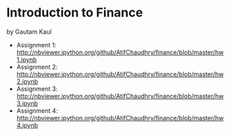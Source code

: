 Introduction to Finance
=======
by Gautam Kaul

* Assignment 1: http://nbviewer.ipython.org/github/AtifChaudhry/finance/blob/master/hw1.ipynb
* Assignment 2: http://nbviewer.ipython.org/github/AtifChaudhry/finance/blob/master/hw2.ipynb
* Assignment 3: http://nbviewer.ipython.org/github/AtifChaudhry/finance/blob/master/hw3.ipynb
* Assignment 4: http://nbviewer.ipython.org/github/AtifChaudhry/finance/blob/master/hw4.ipynb

